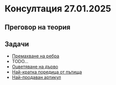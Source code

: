 # Консултация 27.01.2025

## Преговор на теория

## Задачи
- [Премахване на ребра](https://www.hackerrank.com/contests/sda-test5-2022-2023-43wdst52/challenges/challenge-1761)
- TODO...
- [Оцветяване на дърво](https://www.hackerrank.com/contests/2023-2024-2/challenges/challenge-4607)
- [Най-кратка поредица от пътища](https://www.hackerrank.com/contests/sda-exam-20222023-part-2/challenges/--152/problem)
- [Най-продаван артикул](https://www.hackerrank.com/contests/sda-exam-20222023-part-2/challenges/challenge-3881)
